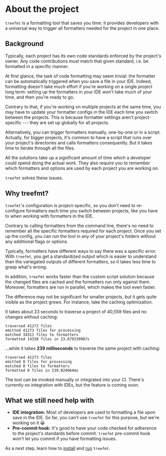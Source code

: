 # About the project

`treefmt` is a formatting tool that saves you time: it provides developers with a universal way to trigger all
formatters needed for the project in one place.

## Background

Typically, each project has its own code standards enforced by the project's owner. Any code contributions must match
that given standard, i.e. be formatted in a specific manner.

At first glance, the task of code formatting may seem trivial: the formatter can be automatically triggered when you
save a file in your IDE. Indeed, formatting doesn't take much effort if you're working on a single project long term:
setting up the formatters in your IDE won't take much of your time, and then you're ready to go.

Contrary to that, if you're working on multiple projects at the same time, you may have to update your formatter
configs in the IDE each time you switch between the projects. This is because formatter settings aren't
project-specific --- they are set up globally for all projects.

Alternatively, you can trigger formatters manually, one-by-one or in a script. Actually, for bigger projects, it's
common to have a script that runs over your project's directories and calls formatters consequently. But it takes time
to iterate through all the files.

All the solutions take up a significant amount of time which a developer could spend doing the actual work. They also
require you to remember which formatters and options are used by each project you are working on.

`treefmt` solves these issues.

## Why treefmt?

`treefmt`'s configuration is project-specific, so you don't need to re-configure formatters each time you switch
between projects, like you have to when working with formatters in the IDE.

Contrary to calling formatters from the command line, there's no need to remember all the specific formatters required
for each project. Once you set up the config, you can run the tool in any of your project's folders without any
additional flags or options.

Typically, formatters have different ways to say there was a specific error. With `treefmt`, you get a standardized
output which is easier to understand than the variegated outputs of different formatters, so it takes less time to
grasp what's wrong.

In addition, `treefmt` works faster than the custom script solution because the changed files are cached and the
formatters run only against them. Moreover, formatters are run in parallel, which makes the tool even faster.

The difference may not be significant for smaller projects, but it gets quite visible as the project grows. For
instance, take the caching optimization.

It takes about 23 seconds to traverse a project of 40,559 files and no changes without caching:

```
traversed 41273 files
emitted 41273 files for processing
matched 34311 files to formatters
formatted 14338 files in 23.679339987s
```

...while it takes **239 milliseconds** to traverse the same project with caching:

```
traversed 41273 files
emitted 0 files for processing
matched 0 files to formatters
formatted 0 files in 239.024064ms
```

The tool can be invoked manually or integrated into your CI. There's currently no integration with IDEs, but the feature is coming soon.

## What we still need help with

-   **IDE integration:** Most of developers are used to formatting a file upon save in the IDE. So far, you can't use `treefmt` for this purpose, but we're working on it 😀
-   **Pre-commit hook:** It's good to have your code checked for adherence to the project's standards before commit. `treefmt` pre-commit hook won't let you commit if you have formatting issues.

As a next step, learn how to [install] and [run] `treefmt`.

[install]: install.md
[run]: usage.md
